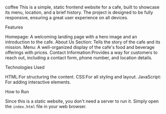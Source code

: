 coffee
This is a simple, static frontend website for a cafe, built to showcase its menu, location, and a brief history. The project is designed to be fully responsive, ensuring a great user experience on all devices.

Features

Homepage: A welcoming landing page with a hero image and an introduction to the cafe.
About Us Section: Tells the story of the cafe and its mission.
Menu: A well-organized display of the cafe's food and beverage offerings with prices.
Contact Information:Provides a way for customers to reach out, including a contact form, phone number, and location details.

 Technologies Used

HTML:For structuring the content.
CSS:For all styling and layout.
JavaScript: For adding interactive elements.

 How to Run

Since this is a static website, you don't need a server to run it. Simply open the `index.html` file in your web browser.


